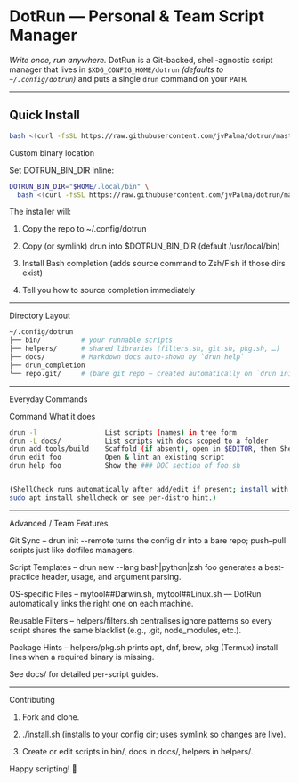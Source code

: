 # DotRun — Personal & Team Script Manager

*Write once, run anywhere.*
DotRun is a Git-backed, shell-agnostic script manager that lives in `$XDG_CONFIG_HOME/dotrun` *(defaults to `~/.config/dotrun`)* and puts a single `drun` command on your `PATH`.

---

## Quick Install

```bash
bash <(curl -fsSL https://raw.githubusercontent.com/jvPalma/dotrun/master/install.sh)
```

Custom binary location

Set DOTRUN_BIN_DIR inline:

```bash
DOTRUN_BIN_DIR="$HOME/.local/bin" \
  bash <(curl -fsSL https://raw.githubusercontent.com/jvPalma/dotrun/master/install.sh)
```

The installer will:

1. Copy the repo to ~/.config/dotrun

2. Copy (or symlink) drun into $DOTRUN_BIN_DIR (default /usr/local/bin)

3. Install Bash completion (adds source command to Zsh/Fish if those dirs exist)

4. Tell you how to source completion immediately


---

Directory Layout

```bash
~/.config/dotrun
├── bin/          # your runnable scripts
├── helpers/      # shared libraries (filters.sh, git.sh, pkg.sh, …)
├── docs/         # Markdown docs auto-shown by `drun help`
├── drun_completion
└── repo.git/     # (bare git repo — created automatically on `drun init`)
```

---

Everyday Commands

Command	What it does

```bash
drun -l                 List scripts (names) in tree form
drun -L docs/           List scripts with docs scoped to a folder
drun add tools/build    Scaffold (if absent), open in $EDITOR, then ShellCheck
drun edit foo           Open & lint an existing script
drun help foo           Show the ### DOC section of foo.sh


(ShellCheck runs automatically after add/edit if present; install with
sudo apt install shellcheck or see per-distro hint.)

```

---

Advanced / Team Features

Git Sync – drun init --remote <url> turns the config dir into a bare repo; push–pull scripts just like dotfiles managers.

Script Templates – drun new --lang bash|python|zsh foo generates a best-practice header, usage, and argument parsing.

OS-specific Files – mytool##Darwin.sh, mytool##Linux.sh — DotRun automatically links the right one on each machine.

Reusable Filters – helpers/filters.sh centralises ignore patterns so every script shares the same blacklist (e.g., .git, node_modules, etc.).

Package Hints – helpers/pkg.sh prints apt, dnf, brew, pkg (Termux) install lines when a required binary is missing.


See docs/ for detailed per-script guides.


---

Contributing

1. Fork and clone.

2. ./install.sh (installs to your config dir; uses symlink so changes are live).

3. Create or edit scripts in bin/, docs in docs/, helpers in helpers/.


Happy scripting! 🚀

